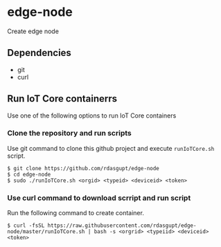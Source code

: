 # edge-node

Create edge node

## Dependencies
- git
- curl

## Run IoT Core containerrs

Use one of the following options to run IoT Core containers

### Clone the repository and run scripts

Use git command to clone this github project and execute `runIoTCore.sh` script.
```
$ git clone https://github.com/rdasgupt/edge-node
$ cd edge-node
$ sudo ./runIoTCore.sh <orgid> <typeid> <deviceid> <token>
```

### Use curl command to download scrript and run script

Run the following command to create container.
```
$ curl -fsSL https://raw.githubusercontent.com/rdasgupt/edge-node/master/runIoTCore.sh | bash -s <orgrid> <typeiid> <deviceid> <token>
```



